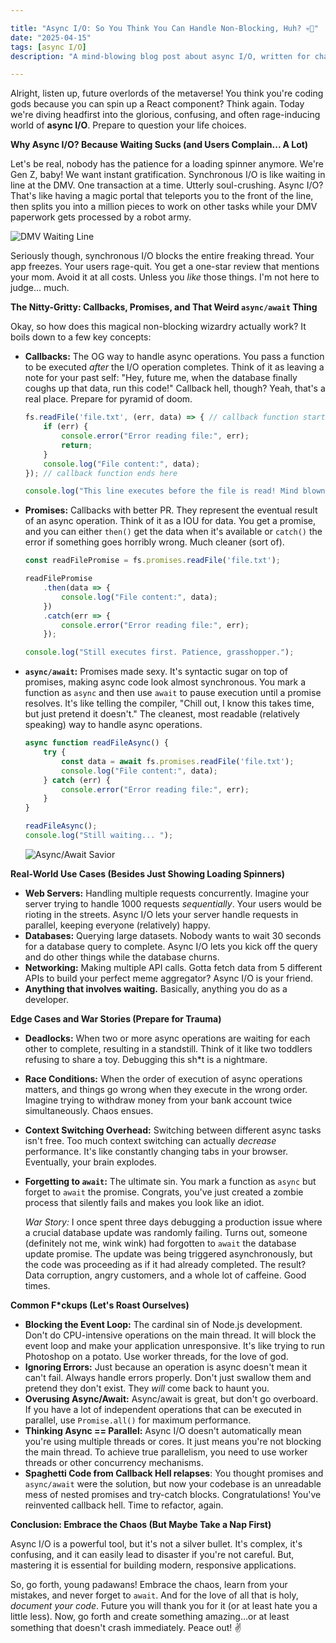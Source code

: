```yaml
---

title: "Async I/O: So You Think You Can Handle Non-Blocking, Huh? 💀🙏"
date: "2025-04-15"
tags: [async I/O]
description: "A mind-blowing blog post about async I/O, written for chaotic Gen Z engineers who think they're hot sh*t."

---
```


Alright, listen up, future overlords of the metaverse! You think you're coding gods because you can spin up a React component? Think again. Today we're diving headfirst into the glorious, confusing, and often rage-inducing world of **async I/O**. Prepare to question your life choices.

**Why Async I/O? Because Waiting Sucks (and Users Complain... A Lot)**

Let's be real, nobody has the patience for a loading spinner anymore. We're Gen Z, baby! We want instant gratification. Synchronous I/O is like waiting in line at the DMV. One transaction at a time. Utterly soul-crushing. Async I/O? That's like having a magic portal that teleports you to the front of the line, then splits you into a million pieces to work on other tasks while your DMV paperwork gets processed by a robot army.

![DMV Waiting Line](https://i.imgflip.com/7q8n7q.jpg)

Seriously though, synchronous I/O blocks the entire freaking thread. Your app freezes. Your users rage-quit. You get a one-star review that mentions your mom. Avoid it at all costs. Unless you *like* those things. I'm not here to judge... much.

**The Nitty-Gritty: Callbacks, Promises, and That Weird `async/await` Thing**

Okay, so how does this magical non-blocking wizardry actually work? It boils down to a few key concepts:

*   **Callbacks:** The OG way to handle async operations. You pass a function to be executed *after* the I/O operation completes. Think of it as leaving a note for your past self: "Hey, future me, when the database finally coughs up that data, run this code!" Callback hell, though? Yeah, that's a real place. Prepare for pyramid of doom.

    ```javascript
    fs.readFile('file.txt', (err, data) => { // callback function starts here
        if (err) {
            console.error("Error reading file:", err);
            return;
        }
        console.log("File content:", data);
    }); // callback function ends here

    console.log("This line executes before the file is read! Mind blown?");
    ```

*   **Promises:** Callbacks with better PR. They represent the eventual result of an async operation. Think of it as a IOU for data. You get a promise, and you can either `then()` get the data when it's available or `catch()` the error if something goes horribly wrong. Much cleaner (sort of).

    ```javascript
    const readFilePromise = fs.promises.readFile('file.txt');

    readFilePromise
        .then(data => {
            console.log("File content:", data);
        })
        .catch(err => {
            console.error("Error reading file:", err);
        });

    console.log("Still executes first. Patience, grasshopper.");
    ```

*   **`async/await`:** Promises made sexy. It's syntactic sugar on top of promises, making async code look almost synchronous. You mark a function as `async` and then use `await` to pause execution until a promise resolves. It's like telling the compiler, "Chill out, I know this takes time, but just pretend it doesn't." The cleanest, most readable (relatively speaking) way to handle async operations.

    ```javascript
    async function readFileAsync() {
        try {
            const data = await fs.promises.readFile('file.txt');
            console.log("File content:", data);
        } catch (err) {
            console.error("Error reading file:", err);
        }
    }

    readFileAsync();
    console.log("Still waiting... ");

    ```

    ![Async/Await Savior](https://i.kym-cdn.com/photos/images/newsfeed/002/647/118/552.jpg)

**Real-World Use Cases (Besides Just Showing Loading Spinners)**

*   **Web Servers:** Handling multiple requests concurrently. Imagine your server trying to handle 1000 requests *sequentially*. Your users would be rioting in the streets. Async I/O lets your server handle requests in parallel, keeping everyone (relatively) happy.
*   **Databases:** Querying large datasets. Nobody wants to wait 30 seconds for a database query to complete. Async I/O lets you kick off the query and do other things while the database churns.
*   **Networking:** Making multiple API calls. Gotta fetch data from 5 different APIs to build your perfect meme aggregator? Async I/O is your friend.
*   **Anything that involves waiting.** Basically, anything you do as a developer.

**Edge Cases and War Stories (Prepare for Trauma)**

*   **Deadlocks:** When two or more async operations are waiting for each other to complete, resulting in a standstill. Think of it like two toddlers refusing to share a toy. Debugging this sh*t is a nightmare.
*   **Race Conditions:** When the order of execution of async operations matters, and things go wrong when they execute in the wrong order. Imagine trying to withdraw money from your bank account twice simultaneously. Chaos ensues.
*   **Context Switching Overhead:** Switching between different async tasks isn't free. Too much context switching can actually *decrease* performance. It's like constantly changing tabs in your browser. Eventually, your brain explodes.
*   **Forgetting to `await`:** The ultimate sin. You mark a function as `async` but forget to `await` the promise. Congrats, you've just created a zombie process that silently fails and makes you look like an idiot.

    *War Story:* I once spent three days debugging a production issue where a crucial database update was randomly failing. Turns out, someone (definitely not me, wink wink) had forgotten to `await` the database update promise. The update was being triggered asynchronously, but the code was proceeding as if it had already completed. The result? Data corruption, angry customers, and a whole lot of caffeine. Good times.

**Common F*ckups (Let's Roast Ourselves)**

*   **Blocking the Event Loop:** The cardinal sin of Node.js development. Don't do CPU-intensive operations on the main thread. It will block the event loop and make your application unresponsive. It's like trying to run Photoshop on a potato. Use worker threads, for the love of god.
*   **Ignoring Errors:** Just because an operation is async doesn't mean it can't fail. Always handle errors properly. Don't just swallow them and pretend they don't exist. They *will* come back to haunt you.
*   **Overusing Async/Await:** Async/await is great, but don't go overboard. If you have a lot of independent operations that can be executed in parallel, use `Promise.all()` for maximum performance.
*   **Thinking Async == Parallel:** Async I/O doesn't automatically mean you're using multiple threads or cores. It just means you're not blocking the main thread. To achieve true parallelism, you need to use worker threads or other concurrency mechanisms.
*   **Spaghetti Code from Callback Hell relapses**: You thought promises and `async/await` were the solution, but now your codebase is an unreadable mess of nested promises and try-catch blocks. Congratulations! You've reinvented callback hell. Time to refactor, again.

**Conclusion: Embrace the Chaos (But Maybe Take a Nap First)**

Async I/O is a powerful tool, but it's not a silver bullet. It's complex, it's confusing, and it can easily lead to disaster if you're not careful. But, mastering it is essential for building modern, responsive applications.

So, go forth, young padawans! Embrace the chaos, learn from your mistakes, and never forget to `await`. And for the love of all that is holy, *document your code*. Future you will thank you for it (or at least hate you a little less). Now, go forth and create something amazing...or at least something that doesn't crash immediately. Peace out! ✌️
